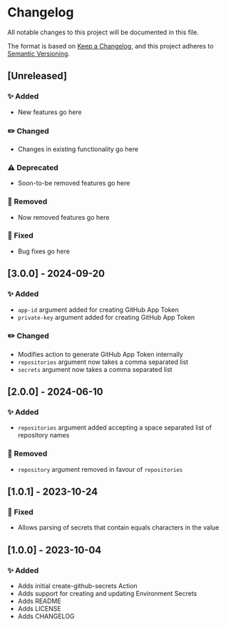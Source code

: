 # Changelog

All notable changes to this project will be documented in this file.

The format is based on [Keep a Changelog](https://keepachangelog.com/en/1.0.0/),
and this project adheres to [Semantic Versioning](https://semver.org/spec/v2.0.0.html).

## [Unreleased]

### :sparkles: Added 

- New features go here

### :pencil2: Changed

- Changes in existing functionality go here

### :warning: Deprecated

 - Soon-to-be removed features go here

### :no_entry_sign: Removed

  - Now removed features go here

### :wrench: Fixed

   - Bug fixes go here

## [3.0.0] - 2024-09-20

### :sparkles: Added 

- `app-id` argument added for creating GitHub App Token
- `private-key` argument added for creating GitHub App Token

### :pencil2: Changed

- Modifies action to generate GitHub App Token internally
- `repositories` argument now takes a comma separated list
- `secrets` argument now takes a comma separated list

## [2.0.0] - 2024-06-10

### :sparkles: Added 

 - `repositories` argument added accepting a space separated list of repository names

### :no_entry_sign: Removed

 - `repository` argument removed in favour of `repositories`

## [1.0.1] - 2023-10-24

### :wrench: Fixed

 - Allows parsing of secrets that contain equals characters in the value

## [1.0.0] - 2023-10-04

### :sparkles: Added 

 - Adds initial create-github-secrets Action
 - Adds support for creating and updating Environment Secrets
 - Adds README
 - Adds LICENSE
 - Adds CHANGELOG
